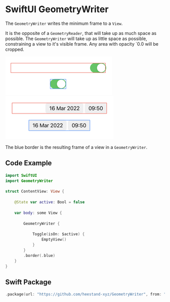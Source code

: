 # SwiftUI GeometryWriter

The `GeometryWriter` writes the minimum frame to a `View`.

It is the opposite of a `GeometryReader`, that will take up as much space as possible. The `GeometryWriter` will take up as little space as possible, constraining a view to it's visible frame. Any area with opacity `0.0 will be cropped.

<img src="https://github.com/heestand-xyz/GeometryWriter/blob/main/Assets/Toggle.png?raw=true" width="337"/>

<img src="https://github.com/heestand-xyz/GeometryWriter/blob/main/Assets/DatePicker.png?raw=true" width="342"/>

The blue border is the resulting frame of a view in a `GeometryWriter`.

## Code Example

```swift
import SwiftUI
import GeometryWriter

struct ContentView: View {
    
    @State var active: Bool = false
    
    var body: some View {
        
        GeometryWriter {
            
            Toggle(isOn: $active) {
                EmptyView()
            }
        }
        .border(.blue)
    }
}
```

## Swift Package

```swift
.package(url: "https://github.com/heestand-xyz/GeometryWriter", from: "1.0.0")
```
